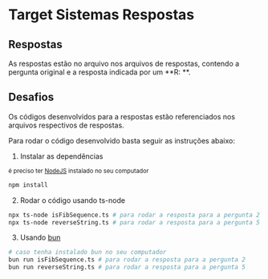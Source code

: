 # Target Sistemas Respostas

## Respostas

As respostas estão no arquivo nos arquivos de respostas, contendo a pergunta original e a resposta indicada por um **R: **.

## Desafios

Os códigos desenvolvidos para a respostas estão referenciados nos arquivos respectivos de respostas.

Para rodar o código desenvolvido basta seguir as instruções abaixo:

1. Instalar as dependências

<small>é preciso ter [NodeJS](https://nodejs.org/en/download) instalado no seu computador </small>

```bash
npm install
```

2. Rodar o código usando ts-node

```bash
npx ts-node isFibSequence.ts # para rodar a resposta para a pergunta 2
npx ts-node reverseString.ts # para rodar a resposta para a pergunta 5
```

3. Usando [bun](https://bun.sh/)

```bash
# caso tenha instalado bun no seu computador
bun run isFibSequence.ts # para rodar a resposta para a pergunta 2
bun run reverseString.ts # para rodar a resposta para a pergunta 5
```
